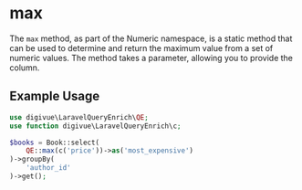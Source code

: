 # max

The `max` method, as part of the Numeric namespace, is a static method that can be used to determine and return the
maximum value from a set of numeric values. The method takes a parameter, allowing you to provide the column.

## Example Usage

```php
use digivue\LaravelQueryEnrich\QE;
use function digivue\LaravelQueryEnrich\c;

$books = Book::select(
    QE::max(c('price'))->as('most_expensive')
)->groupBy(
    'author_id'
)->get();
```